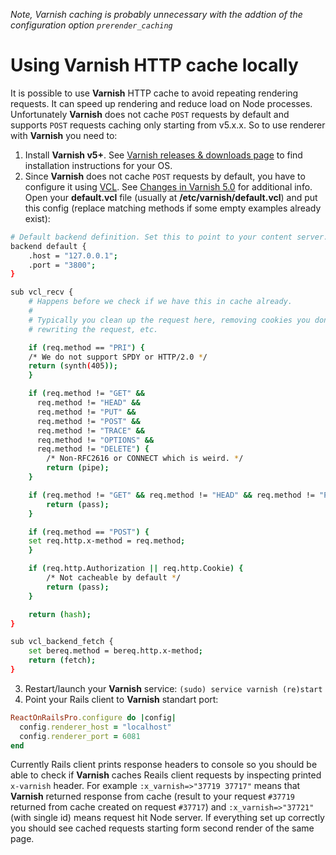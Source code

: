 *Note, Varnish caching is probably unnecessary with the addtion of the configuration option `prerender_caching`*

# Using Varnish HTTP cache locally

It is possible to use **Varnish** HTTP cache to avoid repeating rendering requests. It can speed up rendering and reduce load on Node processes.
Unfortunately **Varnish** does not cache `POST` requests by default and supports `POST` requests caching only starting from v5.x.x. So to use renderer with **Varnish** you need to:

1. Install **Varnish v5+**. See [Varnish releases & downloads page](https://varnish-cache.org/releases/index.html) to find installation instructions for your OS.
2. Since **Varnish** does not cache `POST` requests by default, you have to configure it using [VCL](https://www.varnish-cache.org/docs/5.1/users-guide/vcl.html). See [Changes in Varnish 5.0](https://www.varnish-cache.org/docs/5.0/whats-new/changes-5.0.html#request-body-sent-always-cacheable-post) for additional info. Open your **default.vcl** file (usually at **/etc/varnish/default.vcl**) and put this config (replace matching methods if some empty examples already exist):

```sh
# Default backend definition. Set this to point to your content server.
backend default {
    .host = "127.0.0.1";
    .port = "3800";
}

sub vcl_recv {
    # Happens before we check if we have this in cache already.
    #
    # Typically you clean up the request here, removing cookies you don't need,
    # rewriting the request, etc.

    if (req.method == "PRI") {
	/* We do not support SPDY or HTTP/2.0 */
	return (synth(405));
    }

    if (req.method != "GET" &&
      req.method != "HEAD" &&
      req.method != "PUT" &&
      req.method != "POST" &&
      req.method != "TRACE" &&
      req.method != "OPTIONS" &&
      req.method != "DELETE") {
        /* Non-RFC2616 or CONNECT which is weird. */
        return (pipe);
    }

    if (req.method != "GET" && req.method != "HEAD" && req.method != "POST") {
        return (pass);
    }

    if (req.method == "POST") {
	set req.http.x-method = req.method;
    }

    if (req.http.Authorization || req.http.Cookie) {
        /* Not cacheable by default */
        return (pass);
    }

    return (hash);
}

sub vcl_backend_fetch {
    set bereq.method = bereq.http.x-method;
    return (fetch);
}
```

3. Restart/launch your **Varnish** service: `(sudo) service varnish (re)start`
4. Point your Rails client to **Varnish** standart port:

```ruby
ReactOnRailsPro.configure do |config|
  config.renderer_host = "localhost"
  config.renderer_port = 6081
end
```

Currently Rails client prints response headers to console so you should be able to check if **Varnish** caches Reails client requests by inspecting printed `x-varnish` header. For example `:x_varnish=>"37719 37717"` means that **Varnish** returned response from cache (result to your request `#37719` returned from cache created on request `#37717`) and `:x_varnish=>"37721"` (with single id) means request hit Node server. If everything set up correctly you should see cached requests starting form second render of the same page.
